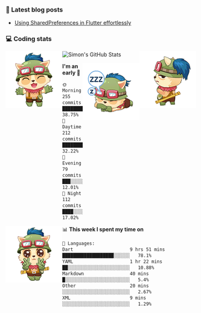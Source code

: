 ### 📘 Latest blog posts

<!-- BLOG-POST-LIST:START -->
- [Using SharedPreferences in Flutter effortlessly](https://dev.to/simonpham/using-sharedpreferences-in-flutter-effortlessly-3e29)
<!-- BLOG-POST-LIST:END -->

### 💻 Coding stats
<img align="right" src="https://raw.githubusercontent.com/simonpham/simonpham/master/assets/images/6kiur.gif" >


<img align="left" src="https://raw.githubusercontent.com/simonpham/simonpham/master/assets/images/5kiur.gif" >

![Simon's GitHub Stats](https://github-readme-stats-blue.vercel.app/api?username=simonpham)

<img align="right" src="https://raw.githubusercontent.com/simonpham/simonpham/master/assets/images/4kiur.gif" >

<!--START_SECTION:waka-->
**I'm an early 🐤** 

```text
🌞 Morning    255 commits    █████████░░░░░░░░░░░░░░░░   38.75% 
🌆 Daytime    212 commits    ████████░░░░░░░░░░░░░░░░░   32.22% 
🌃 Evening    79 commits     ███░░░░░░░░░░░░░░░░░░░░░░   12.01% 
🌙 Night      112 commits    ████░░░░░░░░░░░░░░░░░░░░░   17.02%

```


<img align="left" src="https://raw.githubusercontent.com/simonpham/simonpham/master/assets/images/19kiur.gif" >📊 **This week I spent my time on** 

```text
💬 Languages: 
Dart                     9 hrs 51 mins       ███████████████████░░░░░░   78.1% 
YAML                     1 hr 22 mins        ██░░░░░░░░░░░░░░░░░░░░░░░   10.88% 
Markdown                 40 mins             █░░░░░░░░░░░░░░░░░░░░░░░░   5.4% 
Other                    20 mins             ░░░░░░░░░░░░░░░░░░░░░░░░░   2.67% 
XML                      9 mins              ░░░░░░░░░░░░░░░░░░░░░░░░░   1.29%

```


<!--END_SECTION:waka-->
